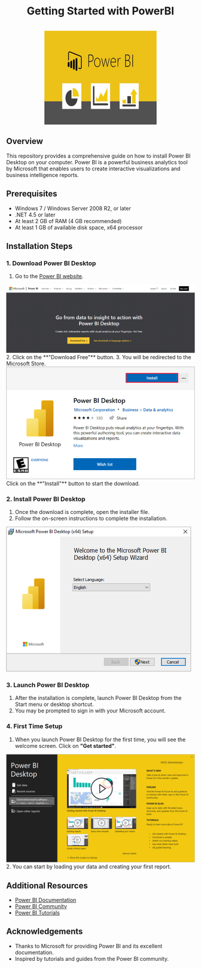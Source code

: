 <h1 align="center"> Getting Started with PowerBI </h1>

<p align="center">  
<br>
<img src="Images/power-bi-icons-1.jpg" title="PowerBI" alt="PowerBI" width="300" height="250"/>
<be>
</p>
  
<p align="center">
  
## Overview
This repository provides a comprehensive guide on how to install Power BI Desktop on your computer. Power BI is a powerful business analytics tool by Microsoft that enables users to create interactive visualizations and business intelligence reports.

## Prerequisites
- Windows 7 / Windows Server 2008 R2, or later
- .NET 4.5 or later
- At least 2 GB of RAM (4 GB recommended)
- At least 1 GB of available disk space, x64 processor

## Installation Steps

### 1. Download Power BI Desktop
1. Go to the [Power BI website](https://powerbi.microsoft.com/en-us/desktop/).
<img src="Images/Screenshot 2024-06-01 235005.png" title="PowerBI" alt="PowerBI"/>
2. Click on the **"Download Free"** button.
3. You will be redirected to the Microsoft Store. 
<img src="Images/getpbid_04.png" title="PowerBI" alt="PowerBI"/>
Click on the **"Install"** button to start the download.

### 2. Install Power BI Desktop
1. Once the download is complete, open the installer file.
2. Follow the on-screen instructions to complete the installation.
<img src="Images/desktop-install-01.png" title="PowerBI" alt="PowerBI"/>

### 3. Launch Power BI Desktop
1. After the installation is complete, launch Power BI Desktop from the Start menu or desktop shortcut.
2. You may be prompted to sign in with your Microsoft account.

### 4. First Time Setup
1. When you launch Power BI Desktop for the first time, you will see the welcome screen. Click on **"Get started"**.
<img src="Images/desktop-splash-screen.png" title="PowerBI" alt="PowerBI"/>   
2. You can start by loading your data and creating your first report.

## Additional Resources
- [Power BI Documentation](https://docs.microsoft.com/en-us/power-bi/)
- [Power BI Community](https://community.powerbi.com/)
- [Power BI Tutorials](https://powerbi.microsoft.com/en-us/learning/)

## Acknowledgements
- Thanks to Microsoft for providing Power BI and its excellent documentation.
- Inspired by tutorials and guides from the Power BI community.
